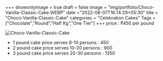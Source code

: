 +++
showonlyimage = true
draft = false
image = "img/portfolio/Choco-Vanilla-Classic-Cake.WEBP"
date ="2022-08-07T16:14:29+05:30"
title = "Choco-Vanilla-Classic-Cake"
categories = "Celebration Cakes"
Tags = ["Chocolate","Round","Half Kg","One Tier"]
+++
price : ₹450 per pound
<!--more-->
![Choco-Vanilla-Classic-Cake](/img/portfolio/Choco-Vanilla-Classic-Cake.WEBP)
* 1 pound cake price serves 8-10 persons : 450
* 2 pound cake price serves 10-20 persons : 900
* 3 pound cake price serves 20-30 persons : 1350
